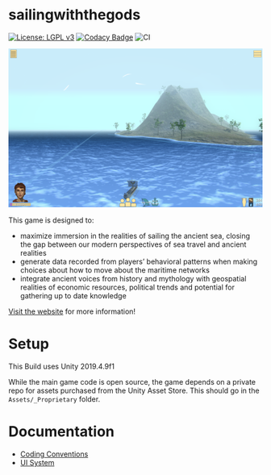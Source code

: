 sailingwiththegods
===================

[![License: LGPL v3](https://img.shields.io/badge/License-LGPL%20v3-blue.svg)](LICENSE) [![Codacy Badge](https://api.codacy.com/project/badge/Grade/ba9a42007847465d8bb80df93ad3dd77)](https://app.codacy.com/manual/kddressel/sailingwiththegods?utm_source=github.com&utm_medium=referral&utm_content=kddressel/sailingwiththegods&utm_campaign=Badge_Grade_Dashboard) ![CI](https://github.com/kddressel/sailingwiththegods/workflows/CI/badge.svg?branch=master)

![](docs/images/screenshot.png)

This game is designed to:

* maximize immersion in the realities of sailing the ancient sea, closing the gap between our modern perspectives of sea travel and ancient realities
* generate data recorded from players’ behavioral patterns when making choices about how to move about the maritime networks
* integrate ancient voices from history and mythology with geospatial realities of economic resources, political trends and potential for gathering up to date knowledge

[Visit the website](https://scholarblogs.emory.edu/samothraciannetworks) for more information!

# Setup

This Build uses Unity 2019.4.9f1

While the main game code is open source, the game depends on a private repo for assets purchased from the Unity Asset Store. This should go in the ```Assets/_Proprietary``` folder.

# Documentation

* [Coding Conventions](docs/coding-convention.md)
* [UI System](docs/ui-system.md)
